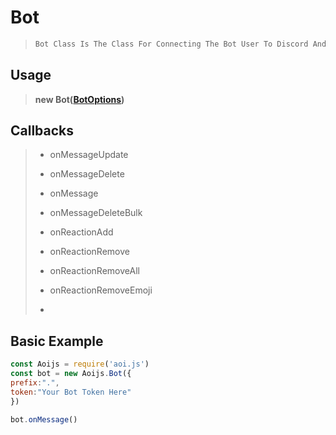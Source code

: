 # Bot 
> ```js
> Bot Class Is The Class For Connecting The Bot User To Discord And Make It "Online".
> ```

## Usage
> 
> **new Bot([BotOptions](options/botOptions.md))**
> 
## Callbacks
> * onMessageUpdate
> 
> * onMessageDelete
> 
> * onMessage
> 
> * onMessageDeleteBulk
> 
> * onReactionAdd
> 
> * onReactionRemove
> 
> * onReactionRemoveAll
> 
> * onReactionRemoveEmoji
> 
> *
## Basic Example
```js
const Aoijs = require('aoi.js')
const bot = new Aoijs.Bot({
prefix:".",
token:"Your Bot Token Here"
})

bot.onMessage()
```
